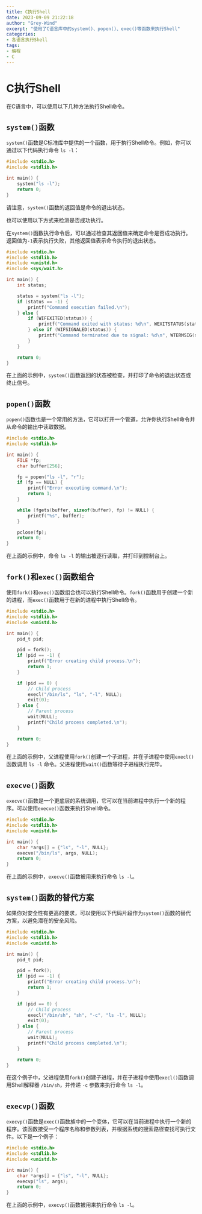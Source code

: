 ```yaml
---
title: C执行Shell
date: 2023-09-09 21:22:18
author: "Grey-Wind"
excerpt: "使用了C语言库中的system()、popen()、exec()等函数来执行Shell"
categories:
- 各语言执行Shell
tags:
- 编程
- C
---
```


# C执行Shell

在C语言中，可以使用以下几种方法执行Shell命令。

## `system()`函数

`system()`函数是C标准库中提供的一个函数，用于执行Shell命令。例如，你可以通过以下代码执行命令 `ls -l`：

```c
#include <stdio.h>
#include <stdlib.h>

int main() {
    system("ls -l");
    return 0;
}
```
请注意，`system()`函数的返回值是命令的退出状态。

也可以使用以下方式来检测是否成功执行。

在`system()`函数执行命令后，可以通过检查其返回值来确定命令是否成功执行。返回值为`-1`表示执行失败，其他返回值表示命令执行的退出状态。

```c
#include <stdio.h>
#include <stdlib.h>
#include <unistd.h>
#include <sys/wait.h>

int main() {
    int status;

    status = system("ls -l");
    if (status == -1) {
        printf("Command execution failed.\n");
    } else {
        if (WIFEXITED(status)) {
            printf("Command exited with status: %d\n", WEXITSTATUS(status));
        } else if (WIFSIGNALED(status)) {
            printf("Command terminated due to signal: %d\n", WTERMSIG(status));
        }
    }

    return 0;
}
```
在上面的示例中，`system()`函数返回的状态被检查，并打印了命令的退出状态或终止信号。

## `popen()`函数

`popen()`函数也是一个常用的方法，它可以打开一个管道，允许你执行Shell命令并从命令的输出中读取数据。

```c
#include <stdio.h>
#include <stdlib.h>

int main() {
    FILE *fp;
    char buffer[256];

    fp = popen("ls -l", "r");
    if (fp == NULL) {
        printf("Error executing command.\n");
        return 1;
    }

    while (fgets(buffer, sizeof(buffer), fp) != NULL) {
        printf("%s", buffer);
    }

    pclose(fp);
    return 0;
}
```
在上面的示例中，命令 `ls -l` 的输出被逐行读取，并打印到控制台上。

## `fork()`和`exec()`函数组合

使用`fork()`和`exec()`函数组合也可以执行Shell命令。`fork()`函数用于创建一个新的进程，而`exec()`函数用于在新的进程中执行Shell命令。

```c
#include <stdio.h>
#include <stdlib.h>
#include <unistd.h>

int main() {
    pid_t pid;

    pid = fork();
    if (pid == -1) {
        printf("Error creating child process.\n");
        return 1;
    }

    if (pid == 0) {
        // Child process
        execl("/bin/ls", "ls", "-l", NULL);
        exit(0);
    } else {
        // Parent process
        wait(NULL);
        printf("Child process completed.\n");
    }

    return 0;
}
```
在上面的示例中，父进程使用`fork()`创建一个子进程，并在子进程中使用`execl()`函数调用 `ls -l` 命令。父进程使用`wait()`函数等待子进程执行完毕。

## `execve()`函数

`execve()`函数是一个更底层的系统调用，它可以在当前进程中执行一个新的程序。可以使用`execve()`函数来执行Shell命令。

```c
#include <stdio.h>
#include <stdlib.h>
#include <unistd.h>

int main() {
    char *args[] = {"ls", "-l", NULL};
    execve("/bin/ls", args, NULL);
    return 0;
}
```
在上面的示例中，`execve()`函数被用来执行命令 `ls -l`。

## `system()`函数的替代方案

如果你对安全性有更高的要求，可以使用以下代码片段作为`system()`函数的替代方案，以避免潜在的安全风险。

```c
#include <stdio.h>
#include <stdlib.h>
#include <unistd.h>

int main() {
    pid_t pid;

    pid = fork();
    if (pid == -1) {
        printf("Error creating child process.\n");
        return 1;
    }

    if (pid == 0) {
        // Child process
        execl("/bin/sh", "sh", "-c", "ls -l", NULL);
        exit(0);
    } else {
        // Parent process
        wait(NULL);
        printf("Child process completed.\n");
    }

    return 0;
}
```
在这个例子中，父进程使用`fork()`创建子进程，并在子进程中使用`execl()`函数调用Shell解释器 `/bin/sh`，并传递 `-c` 参数来执行命令 `ls -l`。

## `execvp()`函数

`execvp()`函数是`exec()`函数族中的一个变体，它可以在当前进程中执行一个新的程序。该函数接受一个程序名称和参数列表，并根据系统的搜索路径查找可执行文件。以下是一个例子：

```c
#include <stdio.h>
#include <stdlib.h>
#include <unistd.h>

int main() {
    char *args[] = {"ls", "-l", NULL};
    execvp("ls", args);
    return 0;
}
```
在上面的示例中，`execvp()`函数被用来执行命令 `ls -l`。
